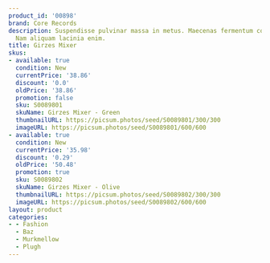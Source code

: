 ```yaml
---
product_id: '00898'
brand: Core Records
description: Suspendisse pulvinar massa in metus. Maecenas fermentum consequat mi.
  Nam aliquam lacinia enim.
title: Girzes Mixer
skus:
- available: true
  condition: New
  currentPrice: '38.86'
  discount: '0.0'
  oldPrice: '38.86'
  promotion: false
  sku: S0089801
  skuName: Girzes Mixer - Green
  thumbnailURL: https://picsum.photos/seed/S0089801/300/300
  imageURL: https://picsum.photos/seed/S0089801/600/600
- available: true
  condition: New
  currentPrice: '35.98'
  discount: '0.29'
  oldPrice: '50.48'
  promotion: true
  sku: S0089802
  skuName: Girzes Mixer - Olive
  thumbnailURL: https://picsum.photos/seed/S0089802/300/300
  imageURL: https://picsum.photos/seed/S0089802/600/600
layout: product
categories:
- - Fashion
  - Baz
  - Murkmellow
  - Plugh
---
```

